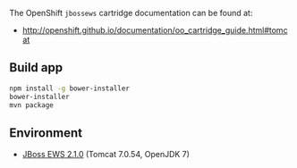 The OpenShift `jbossews` cartridge documentation can be found at:

- http://openshift.github.io/documentation/oo_cartridge_guide.html#tomcat

## Build app

```bash
npm install -g bower-installer
bower-installer
mvn package
```

## Environment

- [JBoss EWS 2.1.0](https://access.redhat.com/articles/111723) (Tomcat 7.0.54, OpenJDK 7)